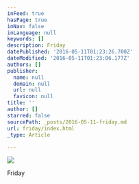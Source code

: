 ```yaml
---
inFeed: true
hasPage: true
inNav: false
inLanguage: null
keywords: []
description: Friday
datePublished: '2016-05-11T01:23:26.700Z'
dateModified: '2016-05-11T01:23:06.177Z'
authors: []
publisher:
  name: null
  domain: null
  url: null
  favicon: null
title: ''
author: []
starred: false
sourcePath: _posts/2016-05-11-friday.md
url: friday/index.html
_type: Article

---
```

![](https://the-grid-user-content.s3-us-west-2.amazonaws.com/8f5224aa-6edd-473a-a17f-ecac515d318b.jpg)

Friday